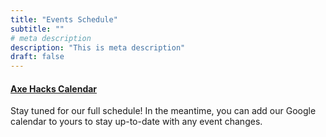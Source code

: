 ```yaml
---
title: "Events Schedule"
subtitle: ""
# meta description
description: "This is meta description"
draft: false
---
```


#### [Axe Hacks Calendar](https://calendar.google.com/calendar/u/7?cid=YWVlaDB0MHNyNzlrbGZhNWk5aHM3ZmpsZWdAZ3JvdXAuY2FsZW5kYXIuZ29vZ2xlLmNvbQ)


Stay tuned for our full schedule! In the meantime, you can add our Google calendar to yours to stay up-to-date with any event changes.